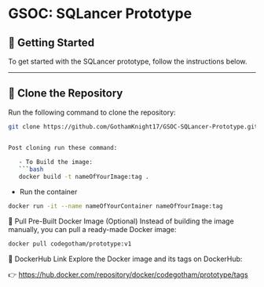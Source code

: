 # GSOC: SQLancer Prototype

## 🚀 Getting Started

To get started with the SQLancer prototype, follow the instructions below.

---

## 🔧 Clone the Repository

Run the following command to clone the repository:

```bash
git clone https://github.com/GothamKnight17/GSOC-SQLancer-Prototype.git


Post cloning run these command:
   
   - To Build the image:
   ```bash
   docker build -t nameOfYourImage:tag .
   ```
   
   - Run the container
   ```bash
   docker run -it --name nameOfYourContainer nameOfYourImage:tag
   ```
  
🐳 Pull Pre-Built Docker Image (Optional)
Instead of building the image manually, you can pull a ready-made Docker image:

```bash
docker pull codegotham/prototype:v1
```

🔗 DockerHub Link
Explore the Docker image and its tags on DockerHub:

👉 https://hub.docker.com/repository/docker/codegotham/prototype/tags
